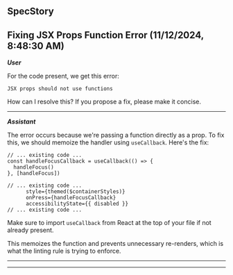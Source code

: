 ## SpecStory

## Fixing JSX Props Function Error (11/12/2024, 8:48:30 AM)

_**User**_

For the code present, we get this error:
```
JSX props should not use functions
```
How can I resolve this? If you propose a fix, please make it concise.

---

_**Assistant**_

The error occurs because we're passing a function directly as a prop. To fix this, we should memoize the handler using `useCallback`. Here's the fix:

```typescript:design-system/TextField/TextField.tsx
// ... existing code ...
const handleFocusCallback = useCallback(() => {
  handleFocus()
}, [handleFocus])

// ... existing code ...
      style={themed($containerStyles)}
      onPress={handleFocusCallback}
      accessibilityState={{ disabled }}
// ... existing code ...
```

Make sure to import `useCallback` from React at the top of your file if not already present.

This memoizes the function and prevents unnecessary re-renders, which is what the linting rule is trying to enforce.

---



---

